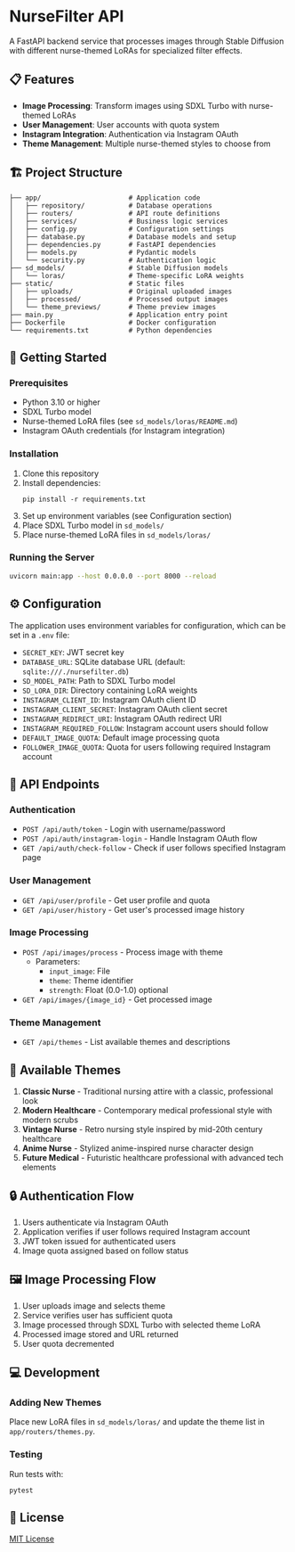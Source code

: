 
# NurseFilter API

A FastAPI backend service that processes images through Stable Diffusion with different nurse-themed LoRAs for specialized filter effects.

## 📋 Features

- **Image Processing**: Transform images using SDXL Turbo with nurse-themed LoRAs
- **User Management**: User accounts with quota system
- **Instagram Integration**: Authentication via Instagram OAuth
- **Theme Management**: Multiple nurse-themed styles to choose from

## 🏗️ Project Structure

```
├── app/                      # Application code
│   ├── repository/           # Database operations
│   ├── routers/              # API route definitions
│   ├── services/             # Business logic services
│   ├── config.py             # Configuration settings
│   ├── database.py           # Database models and setup
│   ├── dependencies.py       # FastAPI dependencies
│   ├── models.py             # Pydantic models
│   └── security.py           # Authentication logic
├── sd_models/                # Stable Diffusion models
│   └── loras/                # Theme-specific LoRA weights
├── static/                   # Static files
│   ├── uploads/              # Original uploaded images
│   ├── processed/            # Processed output images
│   └── theme_previews/       # Theme preview images
├── main.py                   # Application entry point
├── Dockerfile                # Docker configuration
└── requirements.txt          # Python dependencies
```

## 🚀 Getting Started

### Prerequisites

- Python 3.10 or higher
- SDXL Turbo model
- Nurse-themed LoRA files (see `sd_models/loras/README.md`)
- Instagram OAuth credentials (for Instagram integration)

### Installation

1. Clone this repository
2. Install dependencies:
   ```
   pip install -r requirements.txt
   ```
3. Set up environment variables (see Configuration section)
4. Place SDXL Turbo model in `sd_models/`
5. Place nurse-themed LoRA files in `sd_models/loras/`

### Running the Server

```bash
uvicorn main:app --host 0.0.0.0 --port 8000 --reload
```

## ⚙️ Configuration

The application uses environment variables for configuration, which can be set in a `.env` file:

- `SECRET_KEY`: JWT secret key
- `DATABASE_URL`: SQLite database URL (default: `sqlite:///./nursefilter.db`)
- `SD_MODEL_PATH`: Path to SDXL Turbo model
- `SD_LORA_DIR`: Directory containing LoRA weights
- `INSTAGRAM_CLIENT_ID`: Instagram OAuth client ID
- `INSTAGRAM_CLIENT_SECRET`: Instagram OAuth client secret
- `INSTAGRAM_REDIRECT_URI`: Instagram OAuth redirect URI
- `INSTAGRAM_REQUIRED_FOLLOW`: Instagram account users should follow
- `DEFAULT_IMAGE_QUOTA`: Default image processing quota
- `FOLLOWER_IMAGE_QUOTA`: Quota for users following required Instagram account

## 🔑 API Endpoints

### Authentication

- `POST /api/auth/token` - Login with username/password
- `POST /api/auth/instagram-login` - Handle Instagram OAuth flow
- `GET /api/auth/check-follow` - Check if user follows specified Instagram page

### User Management

- `GET /api/user/profile` - Get user profile and quota
- `GET /api/user/history` - Get user's processed image history

### Image Processing

- `POST /api/images/process` - Process image with theme
  - Parameters:
    - `input_image`: File
    - `theme`: Theme identifier
    - `strength`: Float (0.0-1.0) optional
- `GET /api/images/{image_id}` - Get processed image

### Theme Management

- `GET /api/themes` - List available themes and descriptions

## 🎨 Available Themes

1. **Classic Nurse** - Traditional nursing attire with a classic, professional look
2. **Modern Healthcare** - Contemporary medical professional style with modern scrubs
3. **Vintage Nurse** - Retro nursing style inspired by mid-20th century healthcare
4. **Anime Nurse** - Stylized anime-inspired nurse character design
5. **Future Medical** - Futuristic healthcare professional with advanced tech elements

## 🔒 Authentication Flow

1. Users authenticate via Instagram OAuth
2. Application verifies if user follows required Instagram account
3. JWT token issued for authenticated users
4. Image quota assigned based on follow status

## 🖼️ Image Processing Flow

1. User uploads image and selects theme
2. Service verifies user has sufficient quota
3. Image processed through SDXL Turbo with selected theme LoRA
4. Processed image stored and URL returned
5. User quota decremented

## 💻 Development

### Adding New Themes

Place new LoRA files in `sd_models/loras/` and update the theme list in `app/routers/themes.py`.

### Testing

Run tests with:
```
pytest
```

## 📄 License

[MIT License](LICENSE)
